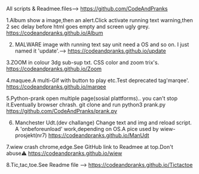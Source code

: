 All scripts & Readmee.files-->
https://github.com/CodeAndPranks

1.Album show a image,then an alert.Click activate running text warning,then 2 sec delay before html goes empty and screen ugly grey.
https://codeandpranks.github.io/Album 

2. MALWARE image with running text say unit need a OS and so on.
I just named it 'update'.-->
https://codeandpranks.github.io/update

3.ZOOM in colour 3dg sub-sup txt.
 CSS color and zoom trix's.
https://codeandpranks.github.io/Zoom

4.maquee.A multi-Gif with button to play etc.Test deprecated tag'marqee'.
https://codeandpranks.github.io/marqee

5.Python-prank open multiple page(sosial plattforms).. you can't stop it.Eventually browser chrash.
git clone and run python3 prank.py
https://github.com/CodeAndPranks/prank.py

6. Manchester Udt.(dev challange)
Change text and img and reload script.
A 'onbeforeunload' work,depending on OS.A pice used by wiew-prosjekt(nr7)
https://codeandpranks.github.io/ManUdt

7.wiew crash chrome,edge.See GitHub link to Readmee at top.Don't abuse⚠️
https://codeandpranks.github.io/wiew

8.Tic,tac,toe.See Readme file --> https://codeandpranks.github.io/Tictactoe

